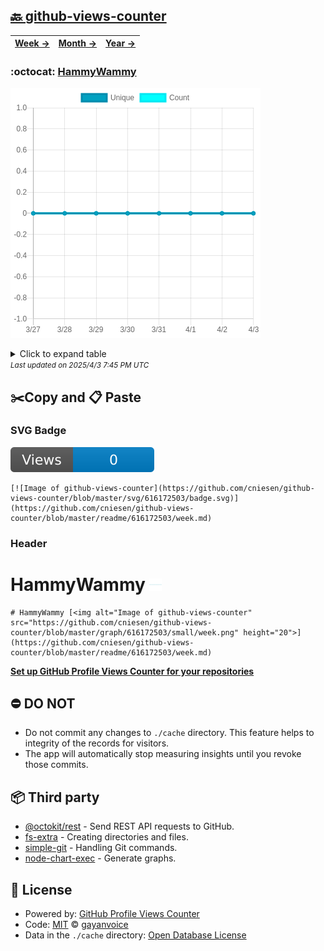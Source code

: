 ## [🔙 github-views-counter](https://github.com/cniesen/github-views-counter)
| [**Week →**](https://github.com/cniesen/github-views-counter/blob/master/readme/616172503/week.md) | [**Month →**](https://github.com/cniesen/github-views-counter/blob/master/readme/616172503/month.md) | [**Year →**](https://github.com/cniesen/github-views-counter/blob/master/readme/616172503/year.md) |
| ---- | ---- | ----- |
### :octocat: [HammyWammy](https://github.com/cniesen/HammyWammy)
![Image of github-views-counter](https://github.com/cniesen/github-views-counter/blob/master/graph/616172503/large/week.png)

<details>
	<summary>Click to expand table</summary>
	<h2>:calendar: Week Page Views Table</h2>
<table>
	<tr>
		<th>
			Last Updated
		</th>
		<th>
			Unique
		</th>
		<th>
			Count
		</th>
	</tr>
	<tr>
		<td>
			<code>2025/4/3</code>
		</td>
		<td>
			<code>0</code>
		</td>
		<td>
			<code>0</code>
		</td>
	</tr>
	<tr>
		<td>
			<code>2025/4/2</code>
		</td>
		<td>
			<code>0</code>
		</td>
		<td>
			<code>0</code>
		</td>
	</tr>
	<tr>
		<td>
			<code>2025/4/1</code>
		</td>
		<td>
			<code>0</code>
		</td>
		<td>
			<code>0</code>
		</td>
	</tr>
	<tr>
		<td>
			<code>2025/3/31</code>
		</td>
		<td>
			<code>0</code>
		</td>
		<td>
			<code>0</code>
		</td>
	</tr>
	<tr>
		<td>
			<code>2025/3/30</code>
		</td>
		<td>
			<code>0</code>
		</td>
		<td>
			<code>0</code>
		</td>
	</tr>
	<tr>
		<td>
			<code>2025/3/29</code>
		</td>
		<td>
			<code>0</code>
		</td>
		<td>
			<code>0</code>
		</td>
	</tr>
	<tr>
		<td>
			<code>2025/3/28</code>
		</td>
		<td>
			<code>0</code>
		</td>
		<td>
			<code>0</code>
		</td>
	</tr>
	<tr>
		<td>
			<code>2025/3/27</code>
		</td>
		<td>
			<code>0</code>
		</td>
		<td>
			<code>0</code>
		</td>
	</tr>
</table>

</details>
<small><i>Last updated on 2025/4/3 7:45 PM UTC</i></small>

## ✂️Copy and 📋 Paste
### SVG Badge
[![Image of github-views-counter](https://github.com/cniesen/github-views-counter/blob/master/svg/616172503/badge.svg)](https://github.com/cniesen/github-views-counter/blob/master/readme/616172503/week.md)
```readme
[![Image of github-views-counter](https://github.com/cniesen/github-views-counter/blob/master/svg/616172503/badge.svg)](https://github.com/cniesen/github-views-counter/blob/master/readme/616172503/week.md)
```
### Header
# HammyWammy [<img alt="Image of github-views-counter" src="https://github.com/cniesen/github-views-counter/blob/master/graph/616172503/small/week.png" height="20">](https://github.com/cniesen/github-views-counter/blob/master/readme/616172503/week.md)
```readme
# HammyWammy [<img alt="Image of github-views-counter" src="https://github.com/cniesen/github-views-counter/blob/master/graph/616172503/small/week.png" height="20">](https://github.com/cniesen/github-views-counter/blob/master/readme/616172503/week.md)
```
[**Set up GitHub Profile Views Counter for your repositories**](https://github.com/gayanvoice/github-profile-views-counter)
## ⛔ DO NOT
- Do not commit any changes to `./cache` directory. This feature helps to integrity of the records for visitors.
- The app will automatically stop measuring insights until you revoke those commits.
## 📦 Third party

- [@octokit/rest](https://www.npmjs.com/package/@octokit/rest) - Send REST API requests to GitHub.
- [fs-extra](https://www.npmjs.com/package/fs-extra) - Creating directories and files.
- [simple-git](https://www.npmjs.com/package/simple-git) - Handling Git commands.
- [node-chart-exec](https://www.npmjs.com/package/node-chart-exec) - Generate graphs.
## 📄 License
- Powered by: [GitHub Profile Views Counter](https://github.com/gayanvoice/github-profile-views-counter)
- Code: [MIT](./LICENSE) © [gayanvoice](https://github.com/gayanvoice/github-profile-views-counter)
- Data in the `./cache` directory: [Open Database License](https://opendatacommons.org/licenses/odbl/1-0/)